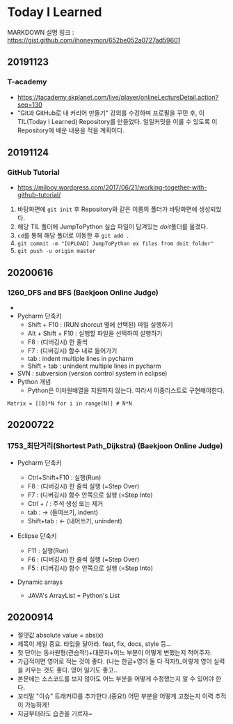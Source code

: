 ﻿# Today I Learned

MARKDOWN 설명 링크 : https://gist.github.com/ihoneymon/652be052a0727ad59601

## 20191123
### T-academy
* https://tacademy.skplanet.com/live/player/onlineLectureDetail.action?seq=130
* "Git과 GitHub로 내 커리어 만들기" 강의를 수강하며 프로필을 꾸민 후, 이 TIL(Today I Learned) Repository를 만들었다. 일일커밋을 이룰 수 있도록 이 Repository에 배운 내용을 적을 계획이다.

## 20191124
### GitHub Tutorial
* https://milooy.wordpress.com/2017/06/21/working-together-with-github-tutorial/
1. 바탕화면에 ```git init``` 후 Repository와 같은 이름의 폴더가 바탕화면에 생성되었다.
2.  해당 TIL 폴더에 JumpToPython 실습 파일이 담겨있는 *doit*폴더를 옮겼다.
3. ```cd```를 통해 해당 폴더로 이동한 후 ```git add .```
4. ```git commit -m "[UPLOAD] JumpToPython ex files from doit folder"```
5. ```git push -u origin master```

## 20200616
### 1260_DFS and BFS (Baekjoon Online Judge)
*  
* Pycharm 단축키
  - Shift + F10 : (RUN shorcut 옆에 선택된) 파일 실행하기
  - Alt + Shift + F10 : 실행할 파일을 선택하여 실행하기
  - F8 : (디버깅시) 한 줄씩
  - F7 : (디버깅시) 함수 내로 들어가기
  - tab : indent multiple lines in pycharm
  - Shift + tab : unindent multiple lines in pycharm
* SVN : subversion (version control system in eclipse)
* Python 개념
  - Python은 이차원배열을 지원하지 않는다. 따라서 이중리스트로 구현해야한다.
```
Matrix = [[0]*N for i in range(N)] # N*N
```

## 20200722
### 1753_최단거리(Shortest Path_Dijkstra) (Baekjoon Online Judge)
* Pycharm 단축키
  - Ctrl+Shift+F10 : 실행(Run)
  - F8 : (디버깅시) 한 줄씩 실행 (=Step Over)
  - F7 : (디버깅시) 함수 안쪽으로 실행 (=Step Into)
  - Ctrl + / : 주석 생성 또는 제거
  - tab : -> (들여쓰기, indent)
  - Shift+tab : <- (내어쓰기, unindent)
 
* Eclipse 단축키
  - F11 : 실행(Run)
  - F6 : (디버깅시) 한 줄씩 실행 (=Step Over)
  - F5 : (디버깅시) 함수 안쪽으로 실행 (=Step Into)
 
* Dynamic arrays
  - JAVA's ArrayList = Python's List

## 20200914
* 절댓값 absolute value = abs(x)
* 제목이 제일 중요. 타입을 달아라. feat, fix, docs, style 등...
* 첫 단어는 동사원형(관습적!)+대문자+어느 부분이 어떻게 변했는지 적어주자.
* 가급적이면 영어로 적는 것이 좋다. (나는 한글+영어 둘 다 적자!)_이렇게 영어 실력을 키우는 것도 좋다. 영어 일기도 좋고..
* 본문에는  소스코드를 보지 않아도 어느 부분을 어떻게 수정했는지 알 수 있어야 한다.
* 꼬리말
"이슈" 트래커ID를 추가한다.(중요!)
어떤 부분을 어떻게 고쳤는지 이력 추적이 가능하게!
* 지금부터라도 습관을 기르자~
